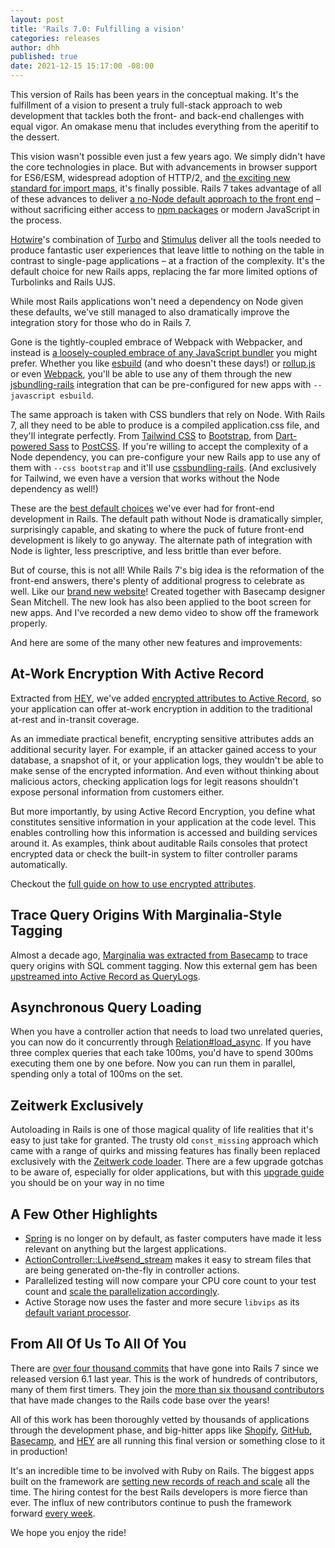 ```yaml
---
layout: post
title: 'Rails 7.0: Fulfilling a vision'
categories: releases
author: dhh
published: true
date: 2021-12-15 15:17:00 -08:00
---
```


This version of Rails has been years in the conceptual making. It's the fulfillment of a vision to present a truly full-stack approach to web development that tackles both the front- and back-end challenges with equal vigor. An omakase menu that includes everything from the aperitif to the dessert.

This vision wasn't possible even just a few years ago. We simply didn't have the core technologies in place. But with advancements in browser support for ES6/ESM, widespread adoption of HTTP/2, and [the exciting new standard for import maps](https://github.com/rails/importmap-rails), it's finally possible. Rails 7 takes advantage of all of these advances to deliver [a no-Node default approach to the front end](https://world.hey.com/dhh/modern-web-apps-without-javascript-bundling-or-transpiling-a20f2755) – without sacrificing either access to [npm packages](https://github.com/rails/importmap-rails#using-npm-packages-via-javascript-cdns) or modern JavaScript in the process.

[Hotwire](https://hotwired.dev)'s combination of [Turbo](https://turbo.hotwired.dev) and [Stimulus](https://stimulus.hotwired.dev) deliver all the tools needed to produce fantastic user experiences that leave little to nothing on the table in contrast to single-page applications – at a fraction of the complexity. It's the default choice for new Rails apps, replacing the far more limited options of Turbolinks and Rails UJS.

While most Rails applications won't need a dependency on Node given these defaults, we've still managed to also dramatically improve the integration story for those who do in Rails 7. 

Gone is the tightly-coupled embrace of Webpack with Webpacker, and instead is [a loosely-coupled embrace of any JavaScript bundler](https://www.youtube.com/watch?v=PtxZvFnL2i0) you might prefer. Whether you like [esbuild](https://github.com/evanw/esbuild) (and who doesn't these days!) or [rollup.js](https://rollupjs.org/guide/en) or even [Webpack](https://webpack.js.org), you'll be able to use any of them through the new [jsbundling-rails](https://github.com/rails/jsbundling-rails) integration that can be pre-configured for new apps with `--javascript esbuild`.

The same approach is taken with CSS bundlers that rely on Node. With Rails 7, all they need to be able to produce is a compiled application.css file, and they'll integrate perfectly. From [Tailwind CSS](https://tailwindcss.com) to [Bootstrap](https://getbootstrap.com), from [Dart-powered Sass](https://sass-lang.com/dart-sass) to [PostCSS](https://postcss.org). If you're willing to accept the complexity of a Node dependency, you can pre-configure your new Rails app to use any of them with `--css bootstrap` and it'll use [cssbundling-rails](https://github.com/rails/cssbundling-rails). (And exclusively for Tailwind, we even have a version that works without the Node dependency as well!)

These are the [best default choices](https://world.hey.com/dhh/rails-7-will-have-three-great-answers-to-javascript-in-2021-8d68191b) we've ever had for front-end development in Rails. The default path without Node is dramatically simpler, surprisingly capable, and skating to where the puck of future front-end development is likely to go anyway. The alternate path of integration with Node is lighter, less prescriptive, and less brittle than ever before.

But of course, this is not all! While Rails 7's big idea is the reformation of the front-end answers, there's plenty of additional progress to celebrate as well. Like our [brand new website](https://rubyonrails.org)! Created together with Basecamp designer Sean Mitchell. The new look has also been applied to the boot screen for new apps. And I've recorded a new demo video to show off the framework properly.

And here are some of the many other new features and improvements:

## At-Work Encryption With Active Record

Extracted from [HEY](https://hey.com/security), we've added [encrypted attributes to Active Record](https://github.com/rails/rails/pull/41659), so your application can offer at-work encryption in addition to the traditional at-rest and in-transit coverage. 

As an immediate practical benefit, encrypting sensitive attributes adds an additional security layer. For example, if an attacker gained access to your database, a snapshot of it, or your application logs, they wouldn't be able to make sense of the encrypted information. And even without thinking about malicious actors, checking application logs for legit reasons shouldn't expose personal information from customers either.

But more importantly, by using Active Record Encryption, you define what constitutes sensitive information in your application at the code level. This enables controlling how this information is accessed and building services around it. As examples, think about auditable Rails consoles that protect encrypted data or check the built-in system to filter controller params automatically.

Checkout the [full guide on how to use encrypted attributes](https://edgeguides.rubyonrails.org/active_record_encryption.html).

## Trace Query Origins With Marginalia-Style Tagging

Almost a decade ago, [Marginalia was extracted from Basecamp](https://signalvnoise.com/posts/3130-tech-note-mysql-query-comments-in-rails) to trace query origins with SQL comment tagging. Now this external gem has been [upstreamed into Active Record as QueryLogs](https://github.com/rails/rails/pull/42240).

## Asynchronous Query Loading

When you have a controller action that needs to load two unrelated queries, you can now do it concurrently through [Relation#load_async](https://github.com/rails/rails/pull/41372). If you have three complex queries that each take 100ms, you'd have to spend 300ms executing them one by one before. Now you can run them in parallel, spending only a total of 100ms on the set.

## Zeitwerk Exclusively

Autoloading in Rails is one of those magical quality of life realities that it's easy to just take for granted. The trusty old `const_missing` approach which came with a range of quirks and missing features has finally been replaced exclusively with the [Zeitwerk code loader](https://github.com/fxn/zeitwerk#introduction). There are a few upgrade gotchas to be aware of, especially for older applications, but with this [upgrade guide](https://guides.rubyonrails.org/upgrading_ruby_on_rails.html#autoloading) you should be on your way in no time

## A Few Other Highlights

- [Spring](https://github.com/rails/spring) is no longer on by default, as faster computers have made it less relevant on anything but the largest applications.
- [ActionController::Live#send_stream](https://github.com/rails/rails/pull/41488) makes it easy to stream files that are being generated on-the-fly in controller actions.
- Parallelized testing will now compare your CPU core count to your test count and [scale the parallelization accordingly](https://github.com/rails/rails/pull/42761).
- Active Storage now uses the faster and more secure `libvips` as its [default variant processor](https://edgeguides.rubyonrails.org/upgrading_ruby_on_rails.html#activestorage-variant-processor-changed-to-vips).

## From All Of Us To All Of You

There are [over four thousand commits](https://github.com/rails/rails/compare/v6.1.4.1...7-0-stable) that have gone into Rails 7 since we released version 6.1 last year. This is the work of hundreds of contributors, many of them first timers. They join the [more than six thousand contributors](https://contributors.rubyonrails.org) that have made changes to the Rails code base over the years!

All of this work has been thoroughly vetted by thousands of applications through the development phase, and big-hitter apps like [Shopify](https://www.shopify.com), [GitHub](https://github.com), [Basecamp](https://basecamp.com), and [HEY](https://hey.com) are all running this final version or something close to it in production!

It's an incredible time to be involved with Ruby on Rails. The biggest apps built on the framework are [setting new records of reach and scale](https://twitter.com/ShopifyEng/status/1465806691543531525) all the time. The hiring contest for the best Rails developers is more fierce than ever. The influx of new contributors continue to push the framework forward [every week](https://world.hey.com/this.week.in.rails).

We hope you enjoy the ride!
